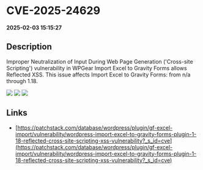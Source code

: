 # CVE-2025-24629

**2025-02-03 15:15:27**

## Description
Improper Neutralization of Input During Web Page Generation ('Cross-site Scripting') vulnerability in WPGear Import Excel to Gravity Forms allows Reflected XSS. This issue affects Import Excel to Gravity Forms: from n/a through 1.18.

![](https://img.shields.io/static/v1?label=Score&message=7.1&color=red)
![](https://img.shields.io/static/v1?label=Severity&message=HIGH&color=red)
![](https://img.shields.io/static/v1?label=CWE&message=XSS&color=green)

## Links
- [https://patchstack.com/database/wordpress/plugin/gf-excel-import/vulnerability/wordpress-import-excel-to-gravity-forms-plugin-1-18-reflected-cross-site-scripting-xss-vulnerability?_s_id=cve](https://patchstack.com/database/wordpress/plugin/gf-excel-import/vulnerability/wordpress-import-excel-to-gravity-forms-plugin-1-18-reflected-cross-site-scripting-xss-vulnerability?_s_id=cve)
